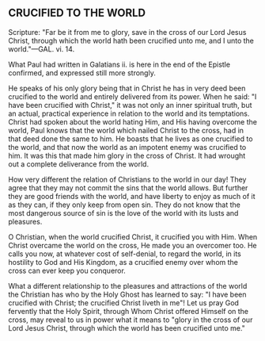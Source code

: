 ## CRUCIFIED TO THE WORLD ##

Scripture: "Far be it from me to glory, save in the cross of our Lord Jesus Christ, through which the world hath been crucified unto me, and I unto the world."—GAL. vi. 14.



What Paul had written in Galatians ii. is here in the end of the Epistle confirmed, and expressed still more strongly.



He speaks of his only glory being that in Christ he has in very deed been crucified to the world and entirely delivered from its power. When he said: "I have been crucified with Christ," it was not only an inner spiritual truth, but an actual, practical experience in relation to the world and its temptations. Christ had spoken about the world hating Him, and His having overcome the world, Paul knows that the world which nailed Christ to the cross, had in that deed done the same to him. He boasts that he lives as one crucified to the world, and that now the world as an impotent enemy was crucified to him. It was this that made him glory in the cross of Christ. It had wrought out a complete deliverance from the world.



How very different the relation of Christians to the world in our day! They agree that they may not commit the sins that the world allows. But further they are good friends with the world, and have liberty to enjoy as much of it as they can, if they only keep from open sin. They do not know that the most dangerous source of sin is the love of the world with its lusts and pleasures.



O Christian, when the world crucified Christ, it crucified you with Him. When Christ overcame the world on the cross, He made you an overcomer too. He calls you now, at whatever cost of self-denial, to regard the world, in its hostility to God and His Kingdom, as a crucified enemy over whom the cross can ever keep you conqueror.



What a different relationship to the pleasures and attractions of the world the Christian has who by the Holy Ghost has learned to say: "I have been crucified with Christ; the crucified Christ liveth in me"! Let us pray God fervently that the Holy Spirit, through Whom Christ offered Himself on the cross, may reveal to us in power what it means to "glory in the cross of our Lord Jesus Christ, through which the world has been crucified unto me."

